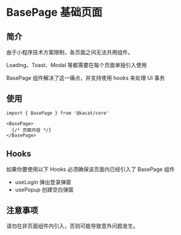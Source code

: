 # BasePage 基础页面

## 简介
由于小程序技术方案限制，各页面之间无法共用组件。

Loading、Toast、Modal 等都需要在每个页面单独引入使用

BasePage 组件解决了这一痛点，并支持使用 hooks 来处理 UI 事务

## 使用

```tsx
import { BasePage } from '@kacat/core'

<BasePage>
  {/* 页面内容 */}
</BasePage>

```

## Hooks
如果你要使用以下 Hooks 必须确保该页面内已经引入了 BasePage 组件

- useLogin  弹出登录弹窗
- usePopup  创建空白弹窗

## 注意事项
请勿在非页面组件内引入，否则可能导致意外问题发生。